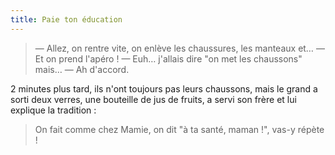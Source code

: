 ```yaml
---
title: Paie ton éducation
---
```


> — Allez, on rentre vite, on enlève les chaussures, les manteaux et…
> — Et on prend l'apéro !
> — Euh… j'allais dire "on met les chaussons" mais…
> — Ah d'accord.

2 minutes plus tard, ils n'ont toujours pas leurs chaussons, mais le grand a sorti deux verres, une bouteille de jus de fruits, a servi son frère et lui explique la tradition :

> On fait comme chez Mamie, on dit "à ta santé, maman !", vas-y répète !
